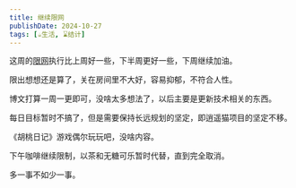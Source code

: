 ```yaml
---
title: 继续限网
publishDate: 2024-10-27
tags: [☕生活, ⌛结计]
---
```


这周的[限网](/xyy/20241020b)执行比上周好一些，下半周更好一些，下周继续加油。

限出想想还是算了，关在房间里不大好，容易抑郁，不符合人性。

博文打算一周一更即可，没啥太多想法了，以后主要是更新技术相关的东西。

每日目标暂时不搞了，但是需要保持长远规划的坚定，即逍遥猫项目的坚定不移。

《胡桃日记》游戏偶尔玩玩吧，没啥内容。

下午咖啡继续限制，以茶和无糖可乐暂时代替，直到完全取消。

多一事不如少一事。
